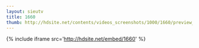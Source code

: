 ```yaml
---
layout: sieutv
title: 1660
thumb: http://hdsite.net/contents/videos_screenshots/1000/1660/preview_360p.mp4.jpg
---
```

{% include iframe src='http://hdsite.net/embed/1660' %}
 

